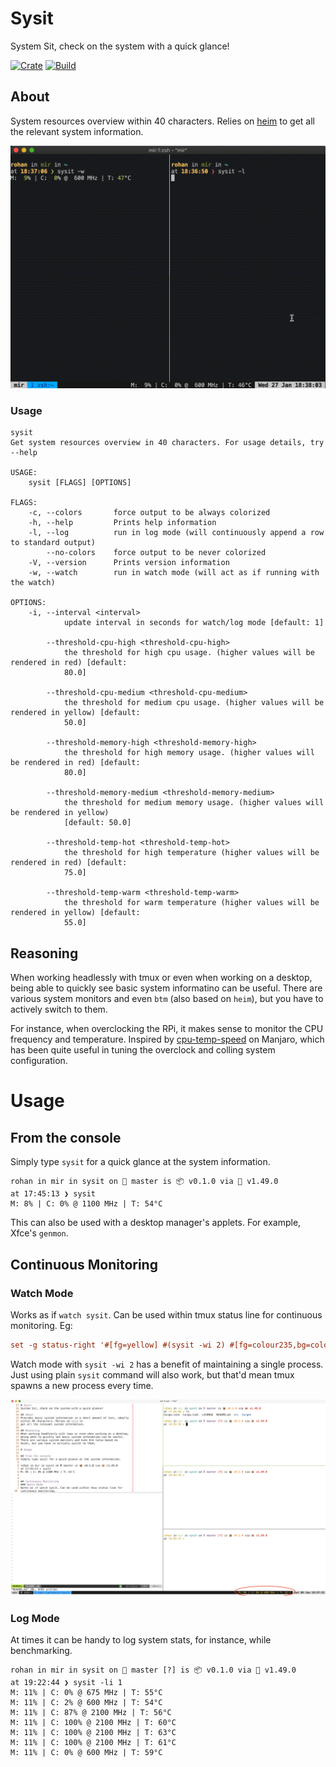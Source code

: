 # Sysit
System Sit, check on the system with a quick glance!

[![Crate](https://img.shields.io/crates/v/sysit.svg)](https://crates.io/crates/sysit)
[![Build](https://github.com/crodjer/sysit/workflows/CI/badge.svg?branch=main)](https://github.com/crodjer/sysit/actions?workflow=CI)

## About
System resources overview within 40 characters. Relies on
[heim](https://heim-rs.github.io/) to get all the relevant system
information.

![demo](https://raw.githubusercontent.com/crodjer/sysit/main/assets/sysit-demo.gif)

### Usage
```
sysit
Get system resources overview in 40 characters. For usage details, try --help

USAGE:
    sysit [FLAGS] [OPTIONS]

FLAGS:
    -c, --colors       force output to be always colorized
    -h, --help         Prints help information
    -l, --log          run in log mode (will continuously append a row to standard output)
        --no-colors    force output to be never colorized
    -V, --version      Prints version information
    -w, --watch        run in watch mode (will act as if running with the watch)

OPTIONS:
    -i, --interval <interval>
            update interval in seconds for watch/log mode [default: 1]

        --threshold-cpu-high <threshold-cpu-high>
            the threshold for high cpu usage. (higher values will be rendered in red) [default:
            80.0]

        --threshold-cpu-medium <threshold-cpu-medium>
            the threshold for medium cpu usage. (higher values will be rendered in yellow) [default:
            50.0]

        --threshold-memory-high <threshold-memory-high>
            the threshold for high memory usage. (higher values will be rendered in red) [default:
            80.0]

        --threshold-memory-medium <threshold-memory-medium>
            the threshold for medium memory usage. (higher values will be rendered in yellow)
            [default: 50.0]

        --threshold-temp-hot <threshold-temp-hot>
            the threshold for high temperature (higher values will be rendered in red) [default:
            75.0]

        --threshold-temp-warm <threshold-temp-warm>
            the threshold for warm temperature (higher values will be rendered in yellow) [default:
            55.0]

```

## Reasoning
When working headlessly with tmux or even when working on a desktop,
being able to quickly see basic system informatino can be useful.
There are various system monitors and even `btm` (also based on
`heim`), but you have to actively switch to them.

For instance, when overclocking the RPi, it makes sense to monitor the
CPU frequency and temperature. Inspired by [cpu-temp-speed](https://gitlab.manjaro.org/manjaro-arm/packages/community/cpu-temp-speed)
on Manjaro, which has been quite useful in tuning the overclock and
colling system configuration.

# Usage

## From the console
Simply type `sysit` for a quick glance at the system information.
```
rohan in mir in sysit on  master is 📦 v0.1.0 via 🦀 v1.49.0
at 17:45:13 ❯ sysit
M: 8% | C: 0% @ 1100 MHz | T: 54°C
```

This can also be used with a desktop manager's applets. For example,
Xfce's `genmon`.

## Continuous Monitoring
### Watch Mode
Works as if `watch sysit`. Can be used within tmux status line for
continuous monitoring. Eg:
```tmux.conf
set -g status-right '#[fg=yellow] #(sysit -wi 2) #[fg=colour235,bg=colour252,bold] %a %d %b %H:%M:%S #[fg=colour252,bg=colour238,nobold]#[fg=colour245,bg=colour238,bold]'
```
Watch mode with `sysit -wi 2` has a benefit of maintaining a single
process. Just using plain `sysit` command will also work, but that'd
mean tmux spawns a new process every time.

![sysit with tmux](https://raw.githubusercontent.com/crodjer/sysit/main/assets/sysit-on-tmux.png)

### Log Mode
At times it can be handy to log system stats, for instance, while
benchmarking.
```
rohan in mir in sysit on  master [?] is 📦 v0.1.0 via 🦀 v1.49.0
at 19:22:44 ❯ sysit -li 1
M: 11% | C: 0% @ 675 MHz | T: 55°C
M: 11% | C: 2% @ 600 MHz | T: 54°C
M: 11% | C: 87% @ 2100 MHz | T: 56°C
M: 11% | C: 100% @ 2100 MHz | T: 60°C
M: 11% | C: 100% @ 2100 MHz | T: 63°C
M: 11% | C: 100% @ 2100 MHz | T: 61°C
M: 11% | C: 0% @ 600 MHz | T: 59°C
```
